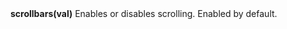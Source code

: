 <a name="scrollbars"><h3 style="padding-top: 40px; margin-top: 40px;"></h3></a>
**scrollbars(val)** Enables or disables scrolling. Enabled by default. 

